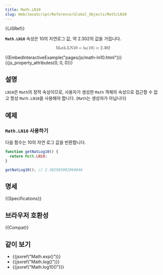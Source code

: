 ```yaml
---
title: Math.LN10
slug: Web/JavaScript/Reference/Global_Objects/Math/LN10
---
```


{{JSRef}}

**`Math.LN10`** 속성은 10의 자연로그 값, 약 2.302의 값을 가집니다.

<math display="block"><semantics><mrow><mstyle mathvariant="monospace"><mi>Math.LN10</mi></mstyle><mo>=</mo><mo lspace="0em" rspace="0em">ln</mo><mo stretchy="false">(</mo><mn>10</mn><mo stretchy="false">)</mo><mo>≈</mo><mn>2.302</mn></mrow><annotation encoding="TeX">\mathtt{\mi{Math.LN10}} = \ln(10) \approx 2.302</annotation></semantics></math>

{{EmbedInteractiveExample("pages/js/math-ln10.html")}}{{js_property_attributes(0, 0, 0)}}

## 설명

`LN10`은 `Math`의 정적 속성이므로, 사용자가 생성한 `Math` 객체의 속성으로 접근할 수 없고 항상 `Math.LN10`을 사용해야 합니다. (`Math`는 생성자가 아닙니다)

## 예제

### `Math.LN10` 사용하기

다음 함수는 10의 자연 로그 값을 반환합니다.

```js
function getNatLog10() {
  return Math.LN10;
}

getNatLog10(); // 2.302585092994046
```

## 명세

{{Specifications}}

## 브라우저 호환성

{{Compat}}

## 같이 보기

- {{jsxref("Math.exp()")}}
- {{jsxref("Math.log()")}}
- {{jsxref("Math.log10()")}}
